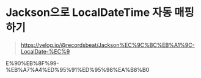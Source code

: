 # Jackson으로 LocalDateTime 자동 매핑하기 
> https://velog.io/@recordsbeat/Jackson%EC%9C%BC%EB%A1%9C-LocalDate-%EC%9
> 
E%90%EB%8F%99-%EB%A7%A4%ED%95%91%ED%95%98%EA%B8%B0